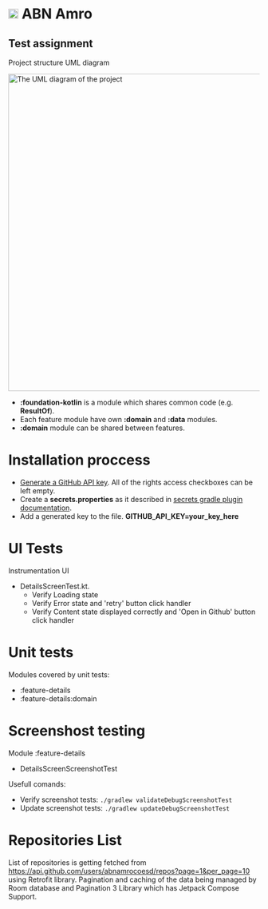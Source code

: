 # <img src="https://github.com/user-attachments/assets/df86b661-fc64-4f61-969f-51be9d4de990" width="20" /> ABN Amro 

## Test assignment
Project structure UML diagram 

<img width="635" alt="The UML diagram of the project" src="https://github.com/user-attachments/assets/3aa898f3-8c0a-47ae-9e24-40c1b0529bf0" />

- **:foundation-kotlin** is a module which shares common code (e.g. **ResultOf**).
- Each feature module have own **:domain** and **:data** modules.
- **:domain** module can be shared between features. 

# Installation proccess
- [Generate a GitHub API key](https://github.com/settings/tokens). All of the rights access checkboxes can be left empty.
- Create a **secrets.properties** as it described in [secrets gradle plugin documentation](https://developers.google.com/maps/documentation/places/android-sdk/secrets-gradle-plugin?hl=ru).
- Add a generated key to the file. **GITHUB_API_KEY=your_key_here**
  
# UI Tests
Instrumentation UI 
- DetailsScreenTest.kt. 
  - Verify Loading state
  - Verify Error state and 'retry' button click handler
  - Verify Content state displayed correctly and 'Open in Github' button click handler

# Unit tests
Modules covered by unit tests:
- :feature-details
- :feature-details:domain

# Screenshost testing
Module :feature-details
- DetailsScreenScreenshotTest

  
Usefull comands:
- Verify screenshot tests: `./gradlew validateDebugScreenshotTest`
- Update screenshot tests: `./gradlew updateDebugScreenshotTest`


# Repositories List
List of repositories is getting fetched from https://api.github.com/users/abnamrocoesd/repos?page=1&per_page=10 using Retrofit library. Pagination 
 and caching of the data being managed by Room database and Pagination 3 Library which has Jetpack Compose Support.


